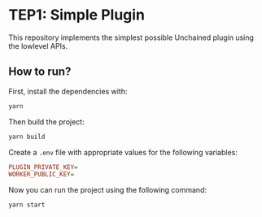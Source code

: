 # TEP1: Simple Plugin

This repository implements the simplest possible Unchained plugin using
the lowlevel APIs.

## How to run?

First, install the dependencies with:

```bash
yarn
```

Then build the project:

```bash
yarn build
```

Create a `.env` file with appropriate values for the following variables:

```ini
PLUGIN_PRIVATE_KEY=
WORKER_PUBLIC_KEY=
```

Now you can run the project using the following command:

```bash
yarn start
```
